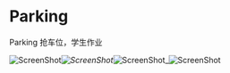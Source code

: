 Parking
=======
Parking 抢车位，学生作业

![ScreenShot](https://raw.github.com/TonnyTao/Parking/master/ScreenShot/1.png)_![ScreenShot](https://raw.github.com/TonnyTao/Parking/master/ScreenShot/2.png)_![ScreenShot](https://raw.github.com/TonnyTao/Parking/master/ScreenShot/3.png)_![ScreenShot](https://raw.github.com/TonnyTao/Parking/master/ScreenShot/4.png)
